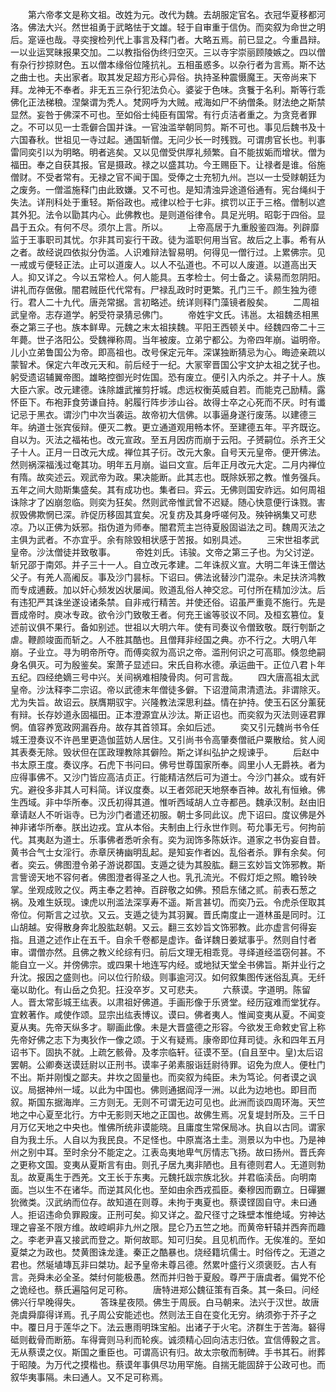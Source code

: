 <!-- { "loadSidebar": true } -->
　　第六帝孝文是称文祖。改姓为元。改代为魏。去胡服定官名。衣冠华夏移都河洛。佛法大兴。然世祖勇于武略怯于文雄。轻于自审重于信伪。而奕叙为命世之明后。寔诬也哉。寻奕搜检列代上事言及释门者。大略五焉。前已显之。今重昌辩。一以业运冥昧报果交加。二以教指俗伪终归空灭。三以寺宇崇丽顾陵嫉之。四以僧有杂行抄掠财色。五以僧本缘俗位隆抗礼。五相虽惑多。以杂行者为言焉。斯不达之曲士也。夫出家者。取其发足超方形心异俗。执持圣种震慑魔王。天帝尚来下拜。龙神无不奉者。非无五三杂行犯法负心。婆娑于色味。贪餮于名利。斯等行乖佛化正法稊稂。涅槃谓为秃人。梵网呼为大贼。戒海如尸不纳僧条。财法绝之斯禁显然。妄咎于佛深不可也。至如俗士纯臣有国常。有行贞洁者重之。为贪竞者罪之。不可以见一士乖僻合国并诛。一官浊滥举朝同剪。斯不可也。事见后魏书及十六国春秋。世祖见一寺过起。通国斩僧。无问少长一时残戮。可谓虏官长也。判事雷同奕引以为明略。明者逃矣。又以见僧受供厚礼频繁。自不能拔姤而增状。僧为福田。奉之自获其报。官是摄政。禄之以盛其功。今王赐臣下。让禄者是谁。俗施僧财。不受者常有。无禄之官不闻于国。受俸之士充牣九州。岂以一士受赇朝廷为之废务。一僧滥施释门由此致嫌。又不可也。是知清浊异途道俗通有。宪台绳纠于失法。详刑科处于重轻。斯俗政也。戒律以检于七非。摈罚以正于三格。僧制以遮其外犯。法令以勖其内心。此佛教也。是则道俗律令。具足光明。昭彰于四俗。显昌于五众。有何不尽。须尔上言。所以。
　　上帝高居于九重殷鉴四海。列辟靡监于王事职司其忧。尔非其司妄行干政。徒为滥职何用当官。故后之上事。希有从之者。故经说四依拟分伪滥。人识难辩法智易明。何得见一僧行过。上累佛宗。见一戒或亏便轻正法。止可以道废人。以人不弘道也。不可以人废道。以道高出天人。抑又详之。今以五常检人。何人能具。五孝检士。何士备之。读易而忽阴阳。讲礼而存倨傲。闇君贼臣代代常有。尸禄乱政时时更繁。孔门三千。颜生独为德行。君人二十九代。唐尧常据。言初略述。统详则释门藻镜者殷矣。
　　二周祖武皇帝。志存道学。躬受符录猜忌佛门。
　　帝姓宇文氏。讳邕。太祖魏丞相黑泰之第三子也。族本鲜卑。元魏之末太祖挟魏。平阳王西顿关中。经魏四帝二十三年薨。世子洛阳公。受魏禅称周。当年被废。立弟宁都公。为帝四年崩。谥明帝。儿小立弟鲁国公为帝。即高祖也。改号保定元年。深谋独断猜忌为心。晦迹亲疏以蒙智术。保定六年改元天和。前后经于一纪。大冡宰晋国公宇文护太祖之犹子也。躬受遗诏辅翼帝图。雄略控御光时佐国。恐有废立。便引入内杀之。并子十人。族大臣六家。改元建德。诛除雄武摧剪扜城。虑远权衡英威自若。而能克己励精。露怀臣下。布袍菲食劳谦自持。躬履行阵步涉山谷。故得士卒之心死而不厌。时有谶记忌于黑衣。谓沙门中次当袭运。故帝初大信佛。以事逼身遂行废荡。以建德三年。纳道士张宾佞辩。便灭二教。更立通道观用畅本怀。至建德五年。平齐既讫。自以为。灭法之福祐也。改元宣政。至五月因疠而崩于云阳。子赟嗣位。杀齐王父子十人。正月一日改元大成。禅位其子衍。改元大象。自号天元皇帝。便开佛法。然则祸深福浅过奄其功。明年五月崩。谥曰文宣。后年正月改元大定。二月内禅位有隋。故奕述云。观武帝为政。果决能断。此其志也。既除妖邪之教。惟务强兵。五年之间大勋斯集盛矣。其有成功也。集者曰。弈云。无佛则国安祚远。如何周祖诛除才了凶崩忽临。则奕为狂矣。然则武帝惟武曾不迟疑。随心快意便行诛戮。害叔毁佛欺惘已深。祚促历移固其宜矣。况复疠及其身呼嗟何及。殃钟祸集又可悲凉。乃以正佛为妖邪。指伪道为师奉。闇君荒主岂待夏殷固谥法之司。魏周灭法之主俱为武者。不亦宜乎。余有除毁相状感于苦报。如别具述。
　　三宋世祖孝武皇帝。沙汰僧徒并致敬事。
　　帝姓刘氏。讳骏。文帝之第三子也。为父讨逆。斩兄邵于南郊。并子三十一人。自立改元孝建。二年诛叔义宣。大明二年诛王僧达父子。有羌人高阇反。事及沙门昙标。下诏曰。佛法讹替沙门混杂。未足扶济鸿教而专成逋薮。加以奸心频发凶状屡闻。败道乱俗人神交忿。可付所在精加沙汰。后有违犯严其诛坐遂设诸条禁。自非戒行精苦。并使还俗。诏虽严重竟不施行。先是晋成帝时。庾冰专政。欲令沙门致敬王者。何充王谧等驳议不同。及桓玄篡位。复述前议俱不果行。备如别述。世祖以大明六年。使有司奏议令僧致敬。既行刳斮之虐。鞭颜竣面而斩之。人不胜其酷也。且僧拜非经国之典。亦不行之。大明八年崩。子业立。寻为明帝所夺。而傅奕叙为高识之帝。滥刑何识之可高耶。倏忽绝嗣身名俱灭。可为殷鉴矣。案萧子显述曰。宋氏自称水德。承运曲干。正位八君卜年五纪。四经绝嫡三号中兴。关间祸难相陵骨肉。何可言哉。
　　四大唐高祖太武皇帝。沙汰释李二宗诏。帝以武德末年僧徒多僻。下诏澄简肃清遗法。非谓除灭。尤为失旨。故诏云。朕膺期驭宇。兴隆教法深思利益。情在护持。使玉石区分薰莸有辩。长存妙道永固福田。正本澄源宜从沙汰。斯正诏也。而奕叙为灭法则诬君罪惘。值容养宽政网漏吞舟。故存其首领耳。余如后述。
　　奕又引元魏尚书令任城王澄奏议不许邑里更造伽蓝妨人居住。又引尚书令高肇奏僧祇户粟散给。贫人阅其表奏无除。毁状但在匡政理教除其僻险。斯之详纠弘护之规谏乎。
　　后赵中书太原王度。奏议序。石虎下书问曰。佛号世尊国家所奉。闾里小人无爵袟。者为应得事佛不。又沙门皆应高洁贞正。行能精洁然后可为道士。今沙门甚众。或有奸宄。避役多非其人可料简。详议度奏。以王者郊祀天地祭奉百神。故礼有恒飨。佛生西域。非中华所奉。汉氏初得其道。惟听西域胡人立寺都邑。魏承汉制。赵由旧章请赵人不听诣寺。已为沙门者遣还初服。朝士多同此议。虎下诏曰。度议佛是外神非诸华所奉。朕出边戎。宜从本俗。夫制由上行永世作则。苟允事无亏。何拘前代。其夷赵为道士。乐事佛者悉听余有。奕为润饰多陈妖诈。道家之书伪妄自昔。黄书合气士女淫行。赤章厌祷幽明乱起。是知妄作者凶。乱俗者杀。罪有余矣。何者。奕云。佛图澄令弟子游说郡国。支遁之徒为其股肱。翻三玄妙旨文饰邪教。斯言訾谤天地不容何者。佛图澄者得圣之人也。乳孔流光。不假灯炬之照。瞻铃映掌。坐观成败之仪。两主奉之若神。百辟敬之如佛。预启东储之贰。前表石葱之祸。及难生妖现。谏虎以刑滥法深享寿不遥。斯言甚切。而奕乃云。令虎杀侄取其帝位。何斯言之过欤。又云。支遁之徒为其羽翼。晋氏南度止一道林虽是同时。江山胡越。安得散身奔北股肱赵朝。又云。翻三玄妙旨文饰邪教。此亦虚言何得妄指。且道之述作止在五千。自余千卷都是虚诈。备详魏日姜斌事乎。然则自忖者审。谓僧亦然。且佛之教义纶综有归。前后文理无相乖竞。寻绎道经滥窃何甚。不能自立一义。并傍佛宗。或四果十地连写内经。或地狱天堂全书佛旨。斯并业行之升沈。报因之盛则也。问以位行阶级。则事逾河汉。如何叙集图传迷俗乱真。无纤毫以助化。有山岳之负犯。抂没卒岁。又可悲夫。
　　六蔡谟。字道明。陈留人。晋太常彭城王纮表。以肃祖好佛道。手画形像于乐贤堂。经历寇难而堂犹存。宜敕著作。咸使作颂。显宗出纮表博议。谟曰。佛者夷人。惟闻变夷从夏。不闻变夏从夷。先帝天纵多才。聊画此像。未是大晋盛德之形容。今欲发王命敕史官上称先帝好佛之志下为夷狄作一像之颂。于义有疑焉。康帝即位拜司徒。永和四年五月诏书下。固执不就。上疏乞骸骨。及孝宗临轩。征谟不至。(自且至中。皇)太后诏罢朝。公卿奏送谟廷尉以正刑书。谟率子弟素服诣廷尉待罪。诏免为庶人。便杜门不出。斯并刚愎之鄙夫。井坎之固量也。而奕叙为纯臣。未为笃论。何者谟之讽议。局据神州一域。以此为中国也。佛则通据阎浮一洲。以此为边地也。即目而叙。斯国东据海岸。三方则无。无则不可谓无边可见也。此洲而谈四周环海。天竺地之中心夏至北行。方中无影则天地之正国也。故佛生焉。况复堤封所及。三千日月万亿天地之中央也。惟佛所统非谟能晓。且庸度生常保局冰。执自以古同。谓家自为我土乐。人自以为我民良。不足怪也。中原嵩洛土圭。测景以为中也。乃是神州之别中耳。至时余分不能定之。江表岛夷地卑气厉情志飞扬。故曰扬州。晋氏奔之更称文国。变夷从夏斯言有由。则孔子居九夷非陋也。且有德则君人。无道则勃乱。故夏禹生于西羌。文王长于东夷。元魏托跋宗族北狄。并君临渎岳。向明南面。岂以生不在诸华。而逆其风化也。至如由余西戎孤臣。秦穆因而霸立。日磾玁狁微类。汉武纳而位存。故知道在则尊。未拘于夷夏也。蔡谟铿固自守。未曰通人。拒诏违命负罪殿废。正刑可矣。抑又详之。盈尺径寸之珠壁本惟绝域。穷神达理之睿圣不限方维。故崆峒非九州之限。昆仑乃五竺之地。而黄帝轩辕并西奔而趣之。李老尹喜又接武而登之。斯何故耶。知可归矣。且见机而作。无俟准的。至如夏桀之为政也。焚黄图诛龙逢。秦正之酷暴也。烧经籍坑儒士。时俗传之。无道之君也。然埏埴塼瓦非曰桀功。起予皇帝未尊吕德。然累叶盛行义须褒贬。古人有言。尧舜未必全圣。桀纣何能极愚。然而并归咎于夏殷。尊严于唐虞者。偏党不伦之诡经也。蔡氏遍隘何足可称。
　　唐特进郑公魏征策有百条。其一条曰。问经佛兴行早晚得失。
　　答珠星夜陨。佛生于周辰。白马朝来。法兴于汉世。故唐尧虞舜靡得详焉。孔子周公安能述也。然则法王自在变化无穷。纳须弥于芥子之中。覆日月于莲华之下。法云惠雨明珠宝船。出诸子于火宅。济群生于苦海。砮得砥则截骨而断筋。车得膏则马利而轮疾。诚须精心回向洁志归依。宜信傅毅之言。无从蔡谟之仪。斯国之重臣也。可谓高识有归。故太宗敬而制碑。手书其石。祔葬于昭陵。为万代之摸楷也。蔡谟年事俱尽功用罕施。自揣无能固辞于公政可也。而叙华夷事隔。未曰通人。又不足可称焉。
